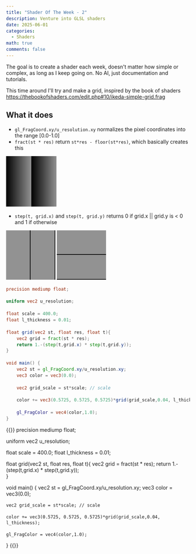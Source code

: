 ```yaml
---
title: "Shader Of The Week - 2"
description: Venture into GLSL shaders
date: 2025-06-01
categories:
  - Shaders
math: true
comments: false
---
```


The goal is to create a shader each week, doesn't matter how simple or complex, as long as I keep going on. No AI, just documentation and tutorials. 

This time around I'll try and make a grid, inspired by the book of shaders https://thebookofshaders.com/edit.php#10/ikeda-simple-grid.frag

## What it does

- `gl_FragCoord.xy/u_resolution.xy` normalizes the pixel coordinates into the range [0.0-1.0]
- `fract(st * res)` return `st*res - floor(st*res)`, which basically creates this

![](fract.png)

- `step(t, grid.x)` and `step(t, grid.y)` returns 0 if grid.x || grid.y is < 0 and 1 if otherwise

![](stepX.png) ![](stepY.png)


```GLSL
precision mediump float;

uniform vec2 u_resolution;

float scale = 400.0;
float l_thickness = 0.01;

float grid(vec2 st, float res, float t){
    vec2 grid = fract(st * res);
    return 1.-(step(t,grid.x) * step(t,grid.y));    
}

void main() {
    vec2 st = gl_FragCoord.xy/u_resolution.xy;
    vec3 color = vec3(0.0);

    vec2 grid_scale = st*scale; // scale

    color += vec3(0.5725, 0.5725, 0.5725)*grid(grid_scale,0.04, l_thickness);

    gl_FragColor = vec4(color,1.0);
}
```

{{<glslCanvas height="400px">}}
precision mediump float;

uniform vec2 u_resolution;

float scale = 400.0;
float l_thickness = 0.01;

float grid(vec2 st, float res, float t){
    vec2 grid = fract(st * res);
    return 1.-(step(t,grid.x) * step(t,grid.y));    
}

void main() {
    vec2 st = gl_FragCoord.xy/u_resolution.xy;
    vec3 color = vec3(0.0);

    vec2 grid_scale = st*scale; // scale

    color += vec3(0.5725, 0.5725, 0.5725)*grid(grid_scale,0.04, l_thickness);

    gl_FragColor = vec4(color,1.0);
}
{{</glslCanvas>}}
